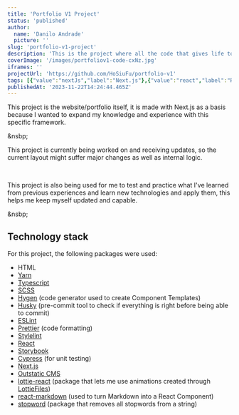 ```yaml
---
title: 'Portfolio V1 Project'
status: 'published'
author:
  name: 'Danilo Andrade'
  picture: ''
slug: 'portfolio-v1-project'
description: 'This is the project where all the code that gives life to this website/portfolio is stored. It uses Next.js as a basis.'
coverImage: '/images/portfoliov1-code-cxNz.jpg'
iframes: ''
projectUrl: 'https://github.com/HoSiuFu/portfolio-v1'
tags: [{"value":"nextJs","label":"Next.js"},{"value":"react","label":"React"},{"value":"scss","label":"SCSS"},{"value":"typescript","label":"Typescript"},{"label":"LottieFiles","value":"lottieFiles"},{"label":"Outstatic CMS","value":"outstaticCms"},{"label":"Markdown","value":"markdown"},{"value":"html","label":"HTML"},{"value":"webDevelopment","label":"Web Development"},{"value":"frontendDevelopment","label":"Frontend Development"},{"label":"Vercel","value":"vercel"},{"value":"wip (workInProgress)","label":"WIP (Work in progress)"},{"label":"Cypress","value":"cypress"},{"label":"ESLint","value":"esLint"},{"label":"Prettier","value":"prettier"},{"label":"Stylelint","value":"stylelint"}]
publishedAt: '2023-11-22T14:24:44.465Z'
---
```


This project is the website/portfolio itself, it is made with Next.js as a basis because I wanted to expand my knowledge and experience with this specific framework.

&nsbp;

This project is currently being worked on and receiving updates, so the current layout might suffer major changes as well as internal logic.

 &nbsp;

This project is also being used for me to test and practice what I've learned from previous experiences and learn new technologies and apply them, this helps me keep myself updated and capable.

&nsbp;

## Technology stack

For this project, the following packages were used:

- HTML
- [Yarn](https://yarnpkg.com/)
- [Typescript](https://www.typescriptlang.org/)
- [SCSS](https://sass-lang.com/)
- [Hygen](https://www.hygen.io/) (code generator used to create Component Templates)
- [Husky](https://typicode.github.io/husky/) (pre-commit tool to check if everything is right before being able to commit)
- [ESLint](https://eslint.org/)
- [Prettier](https://prettier.io/) (code formatting)
- [Stylelint](https://stylelint.io/)
- [React](https://react.dev/)
- [Storybook](https://storybook.js.org/)
- [Cypress](https://www.cypress.io/) (for unit testing)
- [Next.js](https://nextjs.org/)
- [Outstatic CMS](https://outstatic.com/)
- [lottie-react](https://github.com/Gamote/lottie-react) (package that lets me use animations created through [LottieFiles](https://lottiefiles.com/))
- [react-markdown](https://github.com/remarkjs/react-markdown) (used to turn Markdown into a React Component)
- [stopword](https://github.com/fergiemcdowall/stopword) (package that removes all stopwords from a string)
